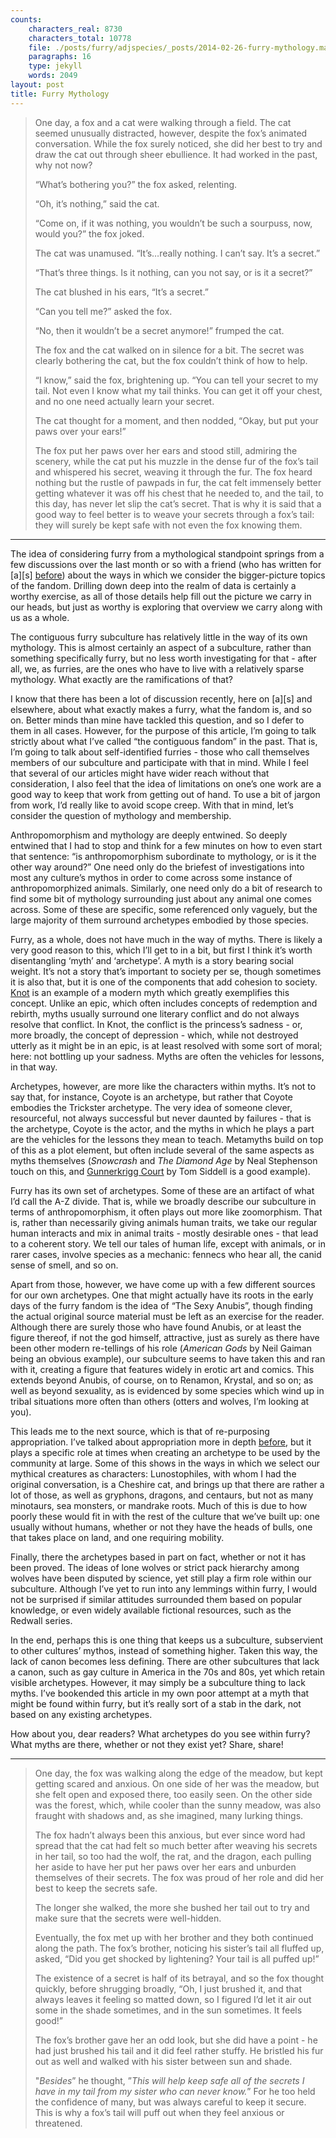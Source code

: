 ```yaml
---
counts:
    characters_real: 8730
    characters_total: 10778
    file: ./posts/furry/adjspecies/_posts/2014-02-26-furry-mythology.markdown
    paragraphs: 16
    type: jekyll
    words: 2049
layout: post
title: Furry Mythology
---
```


> One day, a fox and a cat were walking through a field. The cat seemed
> unusually distracted, however, despite the fox’s animated conversation. While
> the fox surely noticed, she did her best to try and draw the cat out through
> sheer ebullience. It had worked in the past, why not now?
> 
> “What’s bothering you?” the fox asked, relenting.
> 
> “Oh, it’s nothing,” said the cat.
> 
> “Come on, if it was nothing, you wouldn’t be such a sourpuss, now, would
> you?” the fox joked.
> 
> The cat was unamused. “It’s…really nothing. I can’t say. It’s a secret.”
> 
> “That’s three things. Is it nothing, can you not say, or is it a secret?”
> 
> The cat blushed in his ears, “It’s a secret.”
>
> “Can you tell me?” asked the fox.
> 
> “No, then it wouldn’t be a secret anymore!” frumped the cat.
> 
> The fox and the cat walked on in silence for a bit. The secret was clearly
> bothering the cat, but the fox couldn’t think of how to help.
>
> “I know,” said the fox, brightening up. “You can tell your secret to my tail.
> Not even I know what my tail thinks. You can get it off your chest, and no one
> need actually learn your secret.
>
> The cat thought for a moment, and then nodded, “Okay, but put your paws over
> your ears!”
>
> The fox put her paws over her ears and stood still, admiring the scenery,
> while the cat put his muzzle in the dense fur of the fox’s tail and whispered
> his secret, weaving it through the fur. The fox heard nothing but the rustle of
> pawpads in fur, the cat felt immensely better getting whatever it was off his
> chest that he needed to, and the tail, to this day, has never let slip the
> cat’s secret. That is why it is said that a good way to feel better is to weave
> your secrets through a fox’s tail: they will surely be kept safe with not even
> the fox knowing them.

---

The idea of considering furry from a mythological standpoint springs from a few
discussions over the last month or so with a friend (who has written for \[a\]\[s\]
<a href="http://adjectivespecies.com/2013/04/25/whiskey-sour/">before</a>)
about the ways in which we consider the bigger-picture topics of the fandom.
Drilling down deep into the realm of data is certainly a worthy exercise, as
all of those details help fill out the picture we carry in our heads, but just
as worthy is exploring that overview we carry along with us as a whole.

The contiguous furry subculture has relatively little in the way of its own
mythology. This is almost certainly an aspect of a subculture, rather than
something specifically furry, but no less worth investigating for that - after
all, we, as furries, are the ones who have to live with a relatively sparse
mythology. What exactly are the ramifications of that?

I know that there has been a lot of discussion recently, here on \[a\]\[s\] and
elsewhere, about what exactly makes a furry, what the fandom is, and so on.
Better minds than mine have tackled this question, and so I defer to them in
all cases. However, for the purpose of this article, I’m going to talk strictly
about what I’ve called “the contiguous fandom” in the past. That is, I’m going
to talk about self-identified furries - those who call themselves members of
our subculture and participate with that in mind. While I feel that several of
our articles might have wider reach without that consideration, I also feel
that the idea of limitations on one’s one work are a good way to keep that work
from getting out of hand. To use a bit of jargon from work, I’d really like to
avoid scope creep. With that in mind, let’s consider the question of mythology
and membership.

Anthropomorphism and mythology are deeply entwined. So deeply entwined that I
had to stop and think for a few minutes on how to even start that sentence: “is
anthropomorphism subordinate to mythology, or is it the other way around?” One
need only do the briefest of investigations into most any culture’s mythos in
order to come across some instance of anthropomorphized animals. Similarly, one
need only do a bit of research to find some bit of mythology surrounding just
about any animal one comes across. Some of these are specific, some referenced
only vaguely, but the large majority of them surround archetypes embodied by
those species.

Furry, as a whole, does not have much in the way of myths. There is likely a
very good reason to this, which I’ll get to in a bit, but first I think it’s
worth disentangling ‘myth’ and ‘archetype’. A myth is a story bearing social
weight. It’s not a story that’s important to society per se, though sometimes
it is also that, but it is one of the components that add cohesion to society.
[Knot](http://secondlina.tumblr.com/post/76073595885/here-is-knot-a-short-comic-i-drew-to-sell-at)
is an example of a modern myth which greatly exemplifies this concept. Unlike
an epic, which often includes concepts of redemption and rebirth, myths usually
surround one literary conflict and do not always resolve that conflict. In
Knot, the conflict is the princess’s sadness - or, more broadly, the concept of
depression - which, while not destroyed utterly as it might be in an epic, is
at least resolved with some sort of moral; here: not bottling up your sadness.
Myths are often the vehicles for lessons, in that way.

Archetypes, however, are more like the characters within myths. It’s not to say
that, for instance, Coyote is an archetype, but rather that Coyote embodies the
Trickster archetype. The very idea of someone clever, resourceful, not always
successful but never daunted by failures - that is the archetype, Coyote is the
actor, and the myths in which he plays a part are the vehicles for the lessons
they mean to teach. Metamyths build on top of this as a plot element, but often
include several of the same aspects as myths themselves (*Snowcrash* and
*The Diamond Age* by Neal Stephenson touch on this, and [Gunnerkrigg
Court](http://www.gunnerkrigg.com/) by Tom Siddell is a good example).

Furry has its own set of archetypes. Some of these are an artifact of what I’d
call the A-Z divide. That is, while we broadly describe our subculture in terms
of anthropomorphism, it often plays out more like zoomorphism. That is, rather
than necessarily giving animals human traits, we take our regular human
interacts and mix in animal traits - mostly desirable ones - that lead to a
coherent story. We tell our tales of human life, except with animals, or in
rarer cases, involve species as a mechanic: fennecs who hear all, the canid
sense of smell, and so on.

Apart from those, however, we have come up with a few different sources for our
own archetypes. One that might actually have its roots in the early days of the
furry fandom is the idea of “The Sexy Anubis”, though finding the actual
original source material must be left as an exercise for the reader. Although
there are surely those who have found Anubis, or at least the figure thereof,
if not the god himself, attractive, just as surely as there have been other
modern re-tellings of his role (*American Gods* by Neil Gaiman being an
obvious example), our subculture seems to have taken this and ran with it,
creating a figure that features widely in erotic art and comics. This extends
beyond Anubis, of course, on to Renamon, Krystal, and so on; as well as beyond
sexuality, as is evidenced by some species which wind up in tribal situations
more often than others (otters and wolves, I’m looking at you).

This leads me to the next source, which is that of re-purposing appropriation.
I’ve talked about appropriation more in depth <a
href="http://adjectivespecies.com/2013/04/10/appropriation-in-furry/">before</a>,
but it plays a specific role at times when creating an archetype to be used by
the community at large. Some of this shows in the ways in which we select our
mythical creatures as characters: Lunostophiles, with whom I had the original
conversation, is a Cheshire cat, and brings up that there are rather a lot of
those, as well as gryphons, dragons, and centaurs, but not as many minotaurs,
sea monsters, or mandrake roots. Much of this is due to how poorly these would
fit in with the rest of the culture that we’ve built up: one usually without
humans, whether or not they have the heads of bulls, one that takes place on
land, and one requiring mobility.

Finally, there the archetypes based in part on fact, whether or not it has been
proved. The ideas of lone wolves or strict pack hierarchy among wolves have
been disputed by science, yet still play a firm role within our subculture.
Although I’ve yet to run into any lemmings within furry, I would not be
surprised if similar attitudes surrounded them based on popular knowledge, or
even widely available fictional resources, such as the Redwall series.

In the end, perhaps this is one thing that keeps us a subculture, subservient
to other cultures’ mythos, instead of something higher. Taken this way, the
lack of canon becomes less defining. There are other subcultures that lack a
canon, such as gay culture in America in the 70s and 80s, yet which retain
visible archetypes. However, it may simply be a subculture thing to lack myths.
I’ve bookended this article in my own poor attempt at a myth that might be
found within furry, but it’s really sort of a stab in the dark, not based on
any existing archetypes.

How about you, dear readers? What archetypes do you see within furry? What
myths are there, whether or not they exist yet? Share, share!

---

> One day, the fox was walking along the edge of the meadow, but kept getting
> scared and anxious. On one side of her was the meadow, but she felt open and
> exposed there, too easily seen. On the other side was the forest, which, while
> cooler than the sunny meadow, was also fraught with shadows and, as she
> imagined, many lurking things.
>
> The fox hadn’t always been this anxious, but ever since word had spread that
> the cat had felt so much better after weaving his secrets in her tail, so too
> had the wolf, the rat, and the dragon, each pulling her aside to have her put
> her paws over her ears and unburden themselves of their secrets. The fox was
> proud of her role and did her best to keep the secrets safe.
>
> The longer she walked, the more she bushed her tail out to try and make sure
> that the secrets were well-hidden.
>
> Eventually, the fox met up with her brother and they both continued along the
> path. The fox’s brother, noticing his sister’s tail all fluffed up, asked, “Did
> you get shocked by lightening? Your tail is all puffed up!”
>
> The existence of a secret is half of its betrayal, and so the fox thought
> quickly, before shrugging broadly, “Oh, I just brushed it, and that always
> leaves it feeling so matted down, so I figured I’d let it air out some in the
> shade sometimes, and in the sun sometimes. It feels good!”
>
> The fox’s brother gave her an odd look, but she did have a point - he had
> just brushed his tail and it did feel rather stuffy. He bristled his fur out as
> well and walked with his sister between sun and shade.
>
> "*Besides*” he thought, ”*This will help keep safe all of the
> secrets I have in my tail from my sister who can never know.*” For he too
> held the confidence of many, but was always careful to keep it secure. This is
> why a fox’s tail will puff out when they feel anxious or
> threatened.
